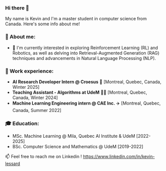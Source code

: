 ### Hi there 👋

My name is Kevin and I'm a master student in computer science from Canada. Here's some info about me!

<h3> 🌱 About me: </h3>

- 🔭 I'm currently interested in exploring Reinforcement Learning (RL) and Robotics, as well as delving into Retrieval-Augmented Generation (RAG) techniques and advancements in Natural Language Processing (NLP).

<h3> 👯 Work experience: </h3>

- **AI Research Developer Intern @ Croesus**         🏦 [Montreal, Quebec, Canada, Winter 2025]
- **Teaching Assistant - Algorithms at UdeM**        🧑‍🏫️ [Montreal, Quebec, Canada, Winter 2024]
- **Machine Learning Engineering intern @ CAE Inc.** ✈️ [Montreal, Quebec, Canada, Summer 2022]

<h3> 🎓 Education: </h3>

- MSc. Machine Learning @ Mila, Quebec AI Institute & UdeM [2022-2025]
- BSc. Computer Science and Mathematics @ UdeM [2019-2022]

📫 Feel free to reach me on Linkedin ! https://www.linkedin.com/in/kevin-lessard
